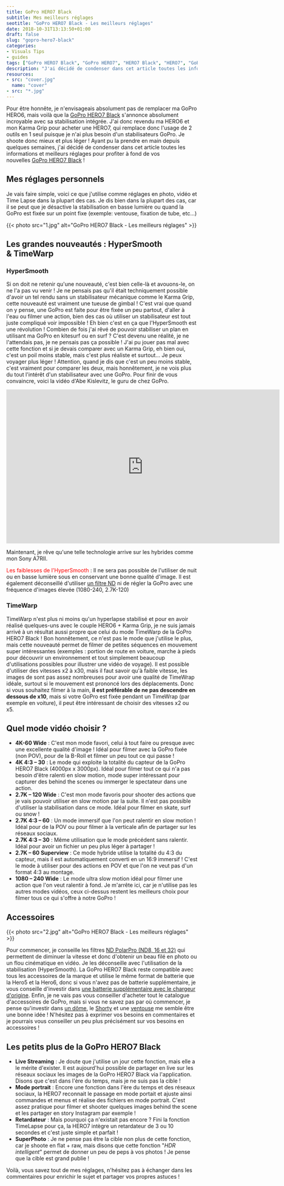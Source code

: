 ```yaml
---
title: GoPro HERO7 Black
subtitle: Mes meilleurs réglages
seotitle: "GoPro HERO7 Black - Les meilleurs réglages"
date: 2018-10-31T13:13:50+01:00
draft: false
slug: "gopro-hero7-black"
categories:
- Visuals Tips
- guides
tags: ["GoPro HERO7 Black", "GoPro HERO7", "HERO7 Black", "HERO7", "GoPro", "Réglages", "Tuto", "Vidéo", "Photo"]
description: "J'ai décidé de condenser dans cet article toutes les informations et meilleurs réglages pour profiter à fond de vos nouvelles GoPro HERO7 Black !"
resources:
- src: "cover.jpg"
  name: "cover"
- src: "*.jpg"
---
```


Pour être honnête, je n'envisageais absolument pas de remplacer ma GoPro HERO6, mais voilà que la [GoPro HERO7 Black](https://amzn.to/2CRW8wh) s'annonce absolument incroyable avec sa stabilisation intégrée. J'ai donc revendu ma HERO6 et mon Karma Grip pour acheter une HERO7, qui remplace donc l'usage de 2 outils en 1 seul puisque je n'ai plus besoin d'un stabilisateurs GoPro. Je shoote donc mieux et plus léger ! Ayant pu la prendre en main depuis quelques semaines, j'ai décidé de condenser dans cet article toutes les informations et meilleurs réglages pour profiter à fond de vos nouvelles [GoPro HERO7 Black](https://amzn.to/2CRW8wh) !

## Mes réglages personnels

Je vais faire simple, voici ce que j'utilise comme réglages en photo, vidéo et Time Lapse dans la plupart des cas. Je dis bien dans la plupart des cas, car il se peut que je désactive la stabilisation en basse lumière ou quand la GoPro est fixée sur un point fixe (exemple: ventouse, fixation de tube, etc...)

{{< photo src="1.jpg" alt="GoPro HERO7 Black - Les meilleurs réglages" >}}

## Les grandes nouveautés : HyperSmooth & TimeWarp

### HyperSmooth

Si on doit ne retenir qu'une nouveauté, c'est bien celle-là et avouons-le, on ne l'a pas vu venir ! Je ne pensais pas qu'il était techniquement possible d'avoir un tel rendu sans un stabilisateur mécanique comme le Karma Grip, cette nouveauté est vraiment une tueuse de gimbal ! C'est vrai que quand on y pense, une GoPro est faite pour être fixée un peu partout, d'aller à l'eau ou filmer une action, bien des cas où utiliser un stabilisateur est tout juste compliqué voir impossible ! Eh bien c'est en ça que l'HyperSmooth est une révolution ! Combien de fois j'ai rêvé de pouvoir stabiliser un plan en utilisant ma GoPro en kitesurf ou en surf ? C'est devenu une réalité, je ne l'attendais pas, je ne pensais pas ça possible ! J'ai pu jouer pas mal avec cette fonction et si je devais comparer avec un Karma Grip, eh bien oui, c'est un poil moins stable, mais c'est plus réaliste et surtout... Je peux voyager plus léger ! Attention, quand je dis que c'est un peu moins stable, c'est vraiment pour comparer les deux, mais honnêtement, je ne vois plus du tout l'intérêt d'un stabilisateur avec une GoPro. Pour finir de vous convaincre, voici la vidéo d'Abe Kislevitz, le guru de chez GoPro.

<center><iframe width="720" height="405" src="https://www.youtube.com/embed/1wKOPlUaBe0" frameborder="0" allow="accelerometer; autoplay; encrypted-media; gyroscope; picture-in-picture" allowfullscreen></iframe></center>

Maintenant, je rêve qu'une telle technologie arrive sur les hybrides comme mon Sony A7RII.

<span style="color: #ff0000;">Les faiblesses de l'HyperSmooth</span> : Il ne sera pas possible de l'utiliser de nuit ou en basse lumière sous en conservant une bonne qualité d'image. Il est également déconseillé d'utiliser [un filtre ND](https://amzn.to/2EPHk3G) ni de régler la GoPro avec une fréquence d'images élevée (1080-240, 2.7K-120)

### TimeWarp

TimeWarp n'est plus ni moins qu'un hyperlapse stabilisé et pour en avoir réalisé quelques-uns avec le couple HERO6 + Karma Grip, je ne suis jamais arrivé à un résultat aussi propre que celui du mode TimeWarp de la GoPro HERO7 Black ! Bon honnêtement, ce n'est pas le mode que j'utilise le plus, mais cette nouveauté permet de filmer de petites séquences en mouvement super intéressantes (exemples : portion de route en voiture, marche à pieds pour découvrir un environnement et tout simplement beaucoup d'utilisations possibles pour illustrer une vidéo de voyage). Il est possible d'utiliser des vitesses x2 à x30, mais il faut savoir qu'à faible vitesse, les images de sont pas assez nombreuses pour avoir une qualité de TimeWrap idéale, surtout si le mouvement est prononcé lors des déplacements. Donc si vous souhaitez filmer à la main, **il est préférable de ne pas descendre en dessous de x10**, mais si votre GoPro est fixée pendant un TimeWrap (par exemple en voiture), il peut être intéressant de choisir des vitesses x2 ou x5.

## Quel mode vidéo choisir ?

* **4K-60 Wide** : C'est mon mode favori, celui à tout faire ou presque avec une excellente qualité d'image ! Idéal pour filmer avec la GoPro fixée (non POV), pour de la B-Roll et filmer un peu tout ce qui passe !
* **4K 4:3 – 30** : Le mode qui exploite la totalité du capteur de la GoPro HERO7 Black (4000px x 3000px). Idéal pour filmer tout ce qui n'a pas besoin d'être ralenti en slow motion, mode super intéressant pour capturer des behind the scenes ou immerger le spectateur dans une action.
* **2.7K – 120 Wide** : C'est mon mode favoris pour shooter des actions que je vais pouvoir utiliser en slow motion par la suite. Il n'est pas possible d'utiliser la stabilisation dans ce mode. Idéal pour filmer en skate, surf ou snow !
* **2.7K 4:3 – 60** : Un mode immersif que l'on peut ralentir en slow motion ! Idéal pour de la POV ou pour filmer à la verticale afin de partager sur les réseaux sociaux.
* **2.7K 4:3 – 30** : Même utilisation que le mode précédent sans ralentir. Idéal pour avoir un fichier un peu plus léger à partager !
* **2.7K – 60 Superview** : Ce mode hybride utilise la totalité du 4:3 du capteur, mais il est automatiquement converti en un 16:9 immersif ! C'est le mode à utiliser pour des actions en POV et que l'on ne veut pas d'un format 4:3 au montage.
* **1080 – 240 Wide** : Le mode ultra slow motion idéal pour filmer une action que l'on veut ralentir à fond. Je m'arrête ici, car je n'utilise pas les autres modes vidéos, ceux ci-dessus restent les meilleurs choix pour filmer tous ce qui s'offre à notre GoPro !

## Accessoires

{{< photo src="2.jpg" alt="GoPro HERO7 Black - Les meilleurs réglages" >}}

Pour commencer, je conseille les filtres [ND PolarPro (ND8, 16 et 32)](https://amzn.to/2OXCBBD) qui permettent de diminuer la vitesse et donc d'obtenir un beau filé en photo ou un flou cinématique en vidéo. Je les déconseille avec l'utilisation de la stabilisation (HyperSmooth). La GoPro HERO7 Black reste compatible avec tous les accessoires de la marque et utilise le même format de batterie que la Hero5 et la Hero6, donc si vous n'avez pas de batterie supplémentaire, je vous conseille d'investir dans [une batterie supplémentaire avec le chargeur d'origine](https://amzn.to/2OVQ3Gh). Enfin, je ne vais pas vous conseiller d'acheter tout le catalogue d'accessoires de GoPro, mais si vous ne savez pas par où commencer, je pense qu'investir dans [un dôme](https://amzn.to/2EOYTRi), le [Shorty](https://amzn.to/2OZfJ4L) et une [ventouse](https://amzn.to/2P2jFSx) me semble être une bonne idée ! N'hésitez pas à exprimer vos besoins en commentaires et je pourrais vous conseiller un peu plus précisément sur vos besoins en accessoires !

## Les petits plus de la GoPro HERO7 Black

*   **Live Streaming** : Je doute que j'utilise un jour cette fonction, mais elle a le mérite d'exister. Il est aujourd'hui possible de partager en live sur les réseaux sociaux les images de la GoPro HERO7 Black via l'application. Disons que c'est dans l'ère du temps, mais je ne suis pas la cible !
*   **Mode portrait** : Encore une fonction dans l'ère du temps et des réseaux sociaux, la HERO7 reconnait le passage en mode portait et ajuste ainsi commandes et menus et réalise des fichiers en mode portrait. C'est assez pratique pour filmer et shooter quelques images behind the scene et les partager en story Instagram par exemple !
*   **Retardateur** : Mais pourquoi ça n'existait pas encore ? Fini la fonction TimeLapse pour ça, la HERO7 intègre un retardateur de 3 ou 10 secondes et c'est juste simple et parfait !
*   **SuperPhoto** : Je ne pense pas être la cible non plus de cette fonction, car je shoote en flat + raw, mais disons que cette fonction "_HDR intelligent_" permet de donner un peu de peps à vos photos ! Je pense que la cible est grand publie !

Voilà, vous savez tout de mes réglages, n'hésitez pas à échanger dans les commentaires pour enrichir le sujet et partager vos propres astuces !
